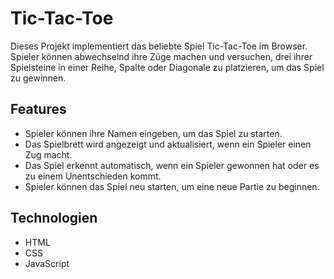# Tic-Tac-Toe

Dieses Projekt implementiert das beliebte Spiel Tic-Tac-Toe im Browser. 
Spieler können abwechselnd ihre Züge machen und versuchen, 
drei ihrer Spielsteine in einer Reihe, Spalte oder Diagonale zu platzieren, um das Spiel zu gewinnen.


## Features

- Spieler können ihre Namen eingeben, um das Spiel zu starten.
- Das Spielbrett wird angezeigt und aktualisiert, wenn ein Spieler einen Zug macht.
- Das Spiel erkennt automatisch, wenn ein Spieler gewonnen hat oder es zu einem Unentschieden kommt.
- Spieler können das Spiel neu starten, um eine neue Partie zu beginnen.


## Technologien

- HTML
- CSS
- JavaScript
